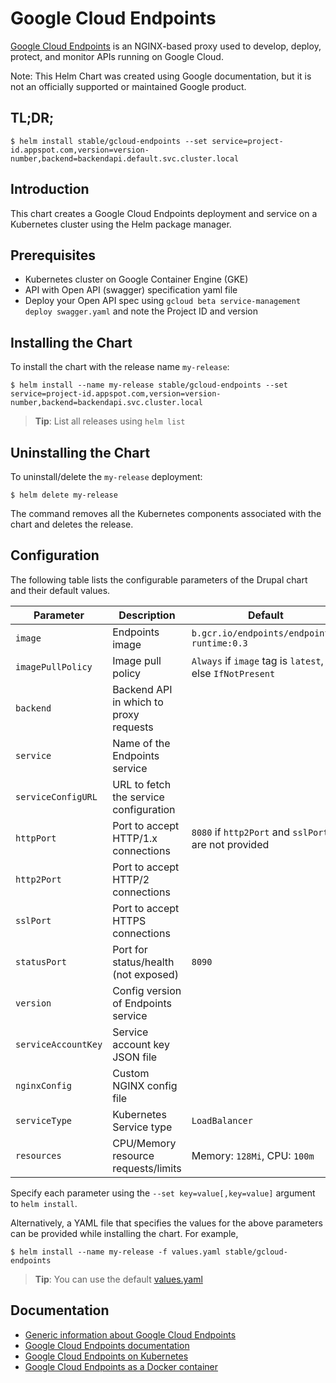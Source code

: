 # Google Cloud Endpoints

[Google Cloud Endpoints](https://cloud.google.com/endpoints/) is an NGINX-based proxy used to develop, deploy, protect, and monitor APIs running on Google Cloud.

Note: This Helm Chart was created using Google documentation, but it is not an officially supported or maintained Google product.

## TL;DR;

```console
$ helm install stable/gcloud-endpoints --set service=project-id.appspot.com,version=version-number,backend=backendapi.default.svc.cluster.local
```

## Introduction

This chart creates a Google Cloud Endpoints deployment and service on a Kubernetes cluster using the Helm package manager.

## Prerequisites

- Kubernetes cluster on Google Container Engine (GKE)
- API with Open API (swagger) specification yaml file
- Deploy your Open API spec using `gcloud beta service-management deploy swagger.yaml` and note the Project ID and version

## Installing the Chart

To install the chart with the release name `my-release`:

```console
$ helm install --name my-release stable/gcloud-endpoints --set service=project-id.appspot.com,version=version-number,backend=backendapi.svc.cluster.local
```

> **Tip**: List all releases using `helm list`

## Uninstalling the Chart

To uninstall/delete the `my-release` deployment:

```console
$ helm delete my-release
```

The command removes all the Kubernetes components associated with the chart and deletes the release.

## Configuration

The following table lists the configurable parameters of the Drupal chart and their default values.

| Parameter                         | Description                            | Default                                                   |
| --------------------------------- | -------------------------------------- | --------------------------------------------------------- |
| `image`                           | Endpoints image                        | `b.gcr.io/endpoints/endpoints-runtime:0.3`                |
| `imagePullPolicy`                 | Image pull policy                      | `Always` if `image` tag is `latest`, else `IfNotPresent`  |
| `backend`                         | Backend API in which to proxy requests |                                                           |
| `service`                         | Name of the Endpoints service          |                                                           |
| `serviceConfigURL`                | URL to fetch the service configuration |                                                           |
| `httpPort`                        | Port to accept HTTP/1.x connections    | `8080` if `http2Port` and `sslPort` are not provided      |
| `http2Port`                       | Port to accept HTTP/2 connections      |                                                           |
| `sslPort`                         | Port to accept HTTPS connections       |                                                           |
| `statusPort`                      | Port for status/health (not exposed)   | `8090`                                                    |
| `version`                         | Config version of Endpoints service    |                                                           |
| `serviceAccountKey`               | Service account key JSON file          |                                                           |
| `nginxConfig`                     | Custom NGINX config file               |                                                           |
| `serviceType`                     | Kubernetes Service type                | `LoadBalancer`                                            |
| `resources`                       | CPU/Memory resource requests/limits    | Memory: `128Mi`, CPU: `100m`                              |

Specify each parameter using the `--set key=value[,key=value]` argument to `helm install`.

Alternatively, a YAML file that specifies the values for the above parameters can be provided while installing the chart. For example,

```console
$ helm install --name my-release -f values.yaml stable/gcloud-endpoints
```
> **Tip**: You can use the default [values.yaml](values.yaml)

## Documentation

- [Generic information about Google Cloud Endpoints](https://cloud.google.com/endpoints/)
- [Google Cloud Endpoints documentation](https://cloud.google.com/endpoints/docs/)
- [Google Cloud Endpoints on Kubernetes](https://cloud.google.com/endpoints/docs/kubernetes-concept)
- [Google Cloud Endpoints as a Docker container](https://cloud.google.com/endpoints/docs/quickstart-compute-engine-docker#running_the_api_and_extensible_service_proxy_in_a_docker_container)
